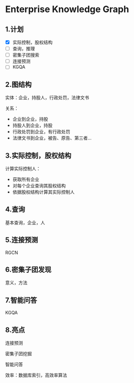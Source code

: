 # Enterprise Knowledge Graph

## 1.计划

* [X]  实际控制，股权结构
* [ ]  查询，推理
* [ ]  密集子团搜索
* [ ]  连接预测
* [ ]  KGQA

## 2.图结构

实体：企业，持股人，行政处罚，法律文书

关系：

- 企业到企业，持股
- 持股人到企业，持股
- 行政处罚到企业，有行政处罚
- 法律文书到企业，被告、原告、第三者...

## 3.实际控制，股权结构

计算实际控制人：

- 获取所有企业
- 对每个企业查询其股权结构
- 依据股权结构计算其实际控制人

## 4.查询

基本查询，企业，人

## 5.连接预测

RGCN

## 6.密集子团发现

意义，方法

## 7.智能问答

KGQA

## 8.亮点

连接预测

密集子团挖掘

智能问答

效率：数据库索引，高效率算法
